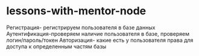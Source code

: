 # lessons-with-mentor-node

Регистрация- регистрируем пользователя в базе данных
Аутентификация-проверяем наличие пользователя в базе, проверяем логин/пароль/токен
Авторизация- какие есть у пользователя права для доступа к определенным частям базы
